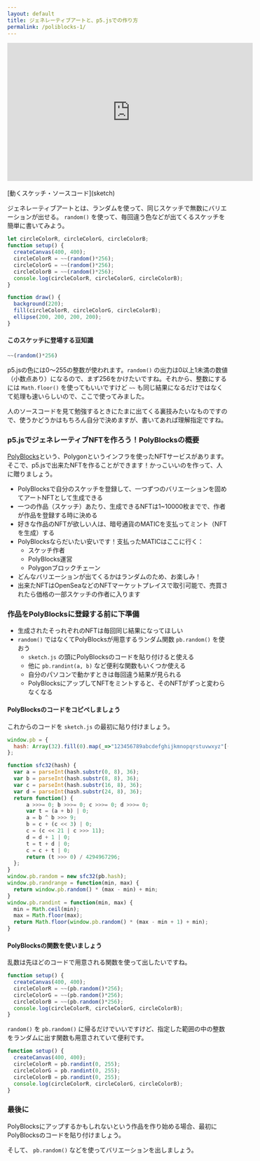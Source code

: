 ```yaml
---
layout: default
title: ジェネレーティブアートと、p5.jsでの作り方
permalink: /poliblocks-1/
---
```

<div class="youtube-video-container">
  <iframe
    width="560"
    height="315"
    src="https://www.youtube.com/embed/5_2mVjleLeY"
    frameborder="0"
    allow="accelerometer; autoplay; encrypted-media; gyroscope; picture-in-picture"
    allowfullscreen
  ></iframe>
</div>
<br />
[動くスケッチ・ソースコード](sketch)

ジェネレーティブアートとは、ランダムを使って、同じスケッチで無数にバリエーションが出せる。
`random()` を使って、毎回違う色などが出てくるスケッチを簡単に書いてみよう。

```js
let circleColorR, circleColorG, circleColorB;
function setup() {
  createCanvas(400, 400);
  circleColorR = ~~(random()*256);
  circleColorG = ~~(random()*256);
  circleColorB = ~~(random()*256);
  console.log(circleColorR, circleColorG, circleColorB);
}

function draw() {
  background(220);
  fill(circleColorR, circleColorG, circleColorB);
  ellipse(200, 200, 200, 200);
}
```

#### このスケッチに登場する豆知識

```js
~~(random()*256)
```

p5.jsの色には0〜255の整数が使われます。`random()` の出力は0以上1未満の数値（小数点あり）になるので、まず256をかけたいですね。それから、整数にするには `Math.floor()` を使ってもいいですけど `~~` も同じ結果になるだけではなくて処理も速いらしいので、ここで使ってみました。

人のソースコードを見て勉強するときにたまに出てくる裏技みたいなものですので、使うかどうかはもちろん自分で決めますが、書いてあれば理解指定ですね。

### p5.jsでジェネレーティブNFTを作ろう！PolyBlocksの概要

[PolyBlocks](https://polyblocks.io/)という、Polygonというインフラを使ったNFTサービスがあります。そこで、p5.jsで出来たNFTを作ることができます！かっこいいのを作って、人に贈りましょう。


- PolyBlocksで自分のスケッチを登録して、一つずつのバリエーションを固めてアートNFTとして生成できる
- 一つの作品（スケッチ）あたり、生成できるNFTは1~10000枚までで、作者が作品を登録する時に決める
- 好きな作品のNFTが欲しい人は、暗号通貨のMATICを支払ってミント（NFTを生成）する
- PolyBlocksならだいたい安いです！支払ったMATICはここに行く：
  - スケッチ作者
  - PolyBlocks運営
  - Polygonブロックチェーン
- どんなバリエーションが出てくるかはランダムのため、お楽しみ！
- 出来たNFTはOpenSeaなどのNFTマーケットプレイスで取引可能で、売買されたら価格の一部スケッチの作者に入ります

### 作品をPolyBlocksに登録する前に下準備

- 生成されたそっれぞれのNFTは毎回同じ結果になってほしい
- `random()` ではなくてPolyBlocksが用意するランダム関数 `pb.random()` を使おう
  - `sketch.js` の頭にPolyBlocksのコードを貼り付けると使える
  - 他に `pb.randint(a, b)` など便利な関数もいくつか使える
  - 自分のパソコンで動かすときは毎回違う結果が見られる
  - PolyBlocksにアップしてNFTをミントすると、そのNFTがずっと変わらなくなる

#### PolyBlocksのコードをコピペしましょう

これからのコードを `sketch.js` の最初に貼り付けましょう。

```js
window.pb = {
  hash: Array(32).fill(0).map(_=>"123456789abcdefghijkmnopqrstuvwxyz"[(Math.random()*32)|0]).join("") 
};

function sfc32(hash) {
  var a = parseInt(hash.substr(0, 8), 36);
  var b = parseInt(hash.substr(8, 8), 36);
  var c = parseInt(hash.substr(16, 8), 36);
  var d = parseInt(hash.substr(24, 8), 36);
  return function() {
      a >>>= 0; b >>>= 0; c >>>= 0; d >>>= 0;
      var t = (a + b) | 0;
      a = b ^ b >>> 9;
      b = c + (c << 3) | 0;
      c = (c << 21 | c >>> 11);
      d = d + 1 | 0;
      t = t + d | 0;
      c = c + t | 0;
      return (t >>> 0) / 4294967296;
  };
}
window.pb.random = new sfc32(pb.hash);
window.pb.randrange = function(min, max) {
  return window.pb.random() * (max - min) + min;
}
window.pb.randint = function(min, max) {
  min = Math.ceil(min);
  max = Math.floor(max);
  return Math.floor(window.pb.random() * (max - min + 1) + min);
}
```

#### PolyBlocksの関数を使いましょう

乱数は先ほどのコードで用意される関数を使って出したいですね。

```js
function setup() {
  createCanvas(400, 400);
  circleColorR = ~~(pb.random()*256);
  circleColorG = ~~(pb.random()*256);
  circleColorB = ~~(pb.random()*256);
  console.log(circleColorR, circleColorG, circleColorB);
}
```

`random()` を `pb.random()` に帰るだけでいいですけど、指定した範囲の中の整数をランダムに出す関数も用意されていて便利です。

```js
function setup() {
  createCanvas(400, 400);
  circleColorR = pb.randint(0, 255);
  circleColorG = pb.randint(0, 255);
  circleColorB = pb.randint(0, 255);
  console.log(circleColorR, circleColorG, circleColorB);
}
```

### 最後に

PolyBlocksにアップするかもしれないという作品を作り始める場合、最初にPolyBlocksのコードを貼り付けましょう。

そして、 `pb.random()` などを使ってバリエーションを出しましょう。
